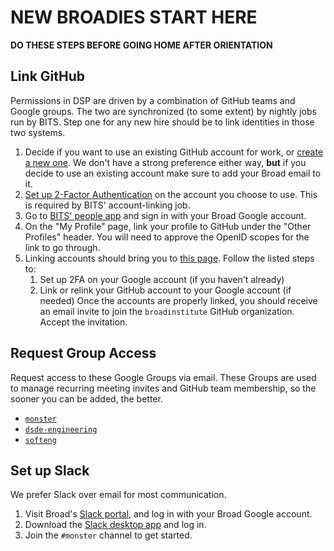 # NEW BROADIES START HERE

**DO THESE STEPS BEFORE GOING HOME AFTER ORIENTATION**

## Link GitHub
Permissions in DSP are driven by a combination of GitHub teams and Google groups.
The two are synchronized (to some extent) by nightly jobs run by BITS. Step one for
any new hire should be to link identities in those two systems.

1. Decide if you want to use an existing GitHub account for work, or
   [create a new one](https://github.com/join?source=header-home). We don't have a
   strong preference either way, **but** if you decide to use an existing account
   make sure to add your Broad email to it.
2. [Set up 2-Factor Authentication](https://help.github.com/en/articles/configuring-two-factor-authentication)
   on the account you choose to use. This is required by BITS' account-linking job.
3. Go to [BITS' people app](https://people.broadinstitute.org) and sign in with your
   Broad Google account.
4. On the "My Profile" page, link your profile to GitHub under the "Other Profiles" header.
   You will need to approve the OpenID scopes for the link to go through.
5. Linking accounts should bring you to [this page](https://broad-github.appspot.com/).
   Follow the listed steps to:
   1. Set up 2FA on your Google account (if you haven't already)
   2. Link or relink your GitHub account to your Google account (if needed)
   Once the accounts are properly linked, you should receive an email invite to join
   the `broadinstitute` GitHub organization. Accept the invitation.

## Request Group Access
Request access to these Google Groups via email. These Groups are used to manage recurring
meeting invites and GitHub team membership, so the sooner you can be added, the better.
* [`monster`](mailto:monster+subscribe@broadinstitute.org)
* [`dsde-engineering`](mailto:dsde-engineering+subscribe@broadinstitute.org)
* [`softeng`](mailto:softeng+subscribe@broadinstitute.org)

## Set up Slack
We prefer Slack over email for most communication.

1. Visit Broad's [Slack portal](https://broadinstitute.slack.com/), and log in with
   your Broad Google account.
2. Download the [Slack desktop app](https://slack.com/downloads) and log in.
3. Join the `#monster` channel to get started.
